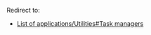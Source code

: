 Redirect to:

*   [List of applications/Utilities#Task managers](/index.php/List_of_applications/Utilities#Task_managers "List of applications/Utilities")